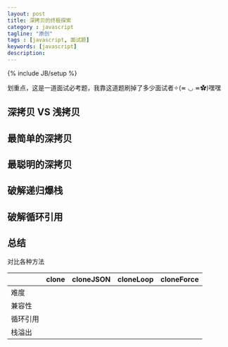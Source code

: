 ```yaml
---
layout: post
title: 深拷贝的终极探索
category : javascript
tagline: "原创"
tags : [javascript, 面试题]
keywords: [javascript]
description: 
---
```

{% include JB/setup %}

划重点，这是一道面试必考题，我靠这道题刷掉了多少面试者✧(≖ ◡ ≖✿)嘿嘿

## 深拷贝 VS 浅拷贝

## 最简单的深拷贝

## 最聪明的深拷贝

## 破解递归爆栈

## 破解循环引用

## 总结

对比各种方法

|      | clone | cloneJSON | cloneLoop | cloneForce |
| ---- | ----- | --------- | --------- | ---------- |
| 难度   |       |           |           |            |
| 兼容性  |       |           |           |            |
| 循环引用 |       |           |           |            |
| 栈溢出  |       |           |           |            |

